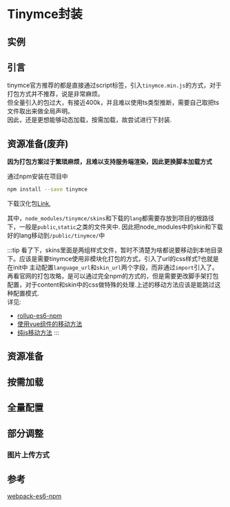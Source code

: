 # Tinymce封装

## 实例
<ClientOnly>
    <Richtext-TinymceEditor></Richtext-TinymceEditor>
</ClientOnly>

## 引言

tinymce官方推荐的都是直接通过script标签，引入`tinymce.min.js`的方式，对于打包方式并不推荐，说是非常麻烦。  
但全量引入的包过大，有接近400k，并且难以使用ts类型推断，需要自己取把ts文件取出来做全局声明。  
因此，还是更想能够动态加载，按需加载，故尝试进行下封装.

## 资源准备(废弃)

**因为打包方案过于繁琐麻烦，且难以支持服务端渲染，因此更换脚本加载方式**

通过npm安装在项目中
```sh
npm install --save tinymce
```
下载汉化包[Link](https://www.tiny.cloud/get-tiny/language-packages/),

其中，`node_modules/tinymce/skins`和下载的`lang`都需要存放到项目的根路径下，一般是`public`,`static`之类的文件夹中.
因此把node_modules中的skin和下载好的lang移动到`/public/tinymce/`中

:::tip
看了下，skins里面是两组样式文件，暂时不清楚为啥都说要移动到本地目录下。应该是需要tinymce使用非模块化打包的方式，引入了url的css样式?也就是在init中
主动配置`language_url`和`skin_url`两个字段，而非通过`import`引入了。  
再看官网的打包攻略，是可以通过完全npm的方式的，但是需要更改脚手架打包配置，对于content和skin中的css做特殊的处理.上述的移动方法应该是能跳过这种配置模式.  
详见:
* [rollup-es6-npm](https://www.tiny.cloud/docs/tinymce/6/rollup-es6-npm/)  
* [使用vue组件的移动方法](https://juejin.cn/post/6844903913607397383)  
* [纯js移动方法](https://juejin.cn/post/6921986236408152077)
:::


## 资源准备

## 按需加载

## 全量配置

## 部分调整

### 图片上传方式
## 参考

[webpack-es6-npm](https://www.tiny.cloud/docs/tinymce/6/webpack-es6-npm/)